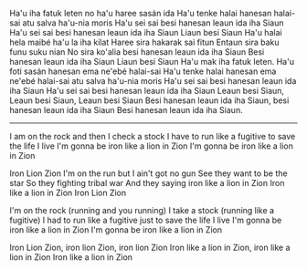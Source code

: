 Ha'u iha fatuk leten no ha'u haree sasán ida 
 Ha'u tenke halai hanesan halai-sai atu salva ha'u-nia moris 
 Ha'u sei sai besi hanesan leaun ida iha Siaun 
 Ha'u sei sai besi hanesan leaun ida iha Siaun 
 Liaun besi Siaun 
 Ha'u halai hela maibé ha'u la iha kilat 
 Haree sira hakarak sai fitun 
 Entaun sira baku funu suku nian 
 No sira ko'alia besi hanesan leaun ida iha Siaun 
 Besi hanesan leaun ida iha Siaun 
 Liaun besi Siaun 
 Ha'u mak iha fatuk leten. 
 Ha'u foti sasán hanesan ema ne'ebé halai-sai 
 Ha'u tenke halai hanesan ema ne'ebé halai-sai atu salva ha'u-nia moris 
 Ha'u sei sai besi hanesan leaun ida iha Siaun 
 Ha'u sei sai besi hanesan leaun ida iha Siaun 
 Leaun besi Siaun, Leaun besi Siaun, Leaun besi Siaun 
 Besi hanesan leaun ida iha Siaun, besi hanesan leaun ida iha Siaun 
 Besi hanesan leaun ida iha Siaun.

---

I am on the rock and then I check a stock
I have to run like a fugitive to save the life I live
I'm gonna be iron like a lion in Zion
I'm gonna be iron like a lion in Zion

Iron Lion Zion
I'm on the run but I ain't got no gun
See they want to be the star
So they fighting tribal war
And they saying iron like a lion in Zion
Iron like a lion in Zion
Iron Lion Zion

I'm on the rock (running and you running)
I take a stock (running like a fugitive)
I had to run like a fugitive just to save the life I live
I'm gonna be iron like a lion in Zion
I'm gonna be iron like a lion in Zion

Iron Lion Zion, iron lion Zion, iron lion Zion
Iron like a lion in Zion, iron like a lion in Zion
Iron like a lion in Zion